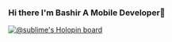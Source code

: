 ### Hi there I'm Bashir A Mobile Developer👋

[![@sublime's Holopin board](https://holopin.io/api/user/board?user=sublime)](https://holopin.io/@sublime)
